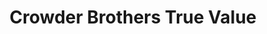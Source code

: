 ---
title: "Crowder Brothers True Value"
url: /saint-pete-beach/crowder-brothers-true-value/
shop: Eisenwaren
---